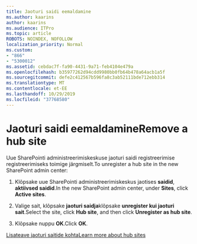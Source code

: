 ```yaml
---
title: Jaoturi saidi eemaldamine
ms.author: kaarins
author: kaarins
ms.audience: ITPro
ms.topic: article
ROBOTS: NOINDEX, NOFOLLOW
localization_priority: Normal
ms.custom:
- "866"
- "5300012"
ms.assetid: cebdac7f-fa90-4431-9a71-feb4104e479a
ms.openlocfilehash: b35977262d94cdd9980bb0fb64b478a64acb1a5f
ms.sourcegitcommit: defe2c412567b596fa8c3ab52111bde712ebb314
ms.translationtype: MT
ms.contentlocale: et-EE
ms.lasthandoff: 10/29/2019
ms.locfileid: "37768580"
---
```

# <a name="remove-a-hub-site"></a><span data-ttu-id="be79c-102">Jaoturi saidi eemaldamine</span><span class="sxs-lookup"><span data-stu-id="be79c-102">Remove a hub site</span></span>

<span data-ttu-id="be79c-103">Uue SharePointi administreerimiskeskuse jaoturi saidi registreerimise registreerimiseks toimige järgmiselt.</span><span class="sxs-lookup"><span data-stu-id="be79c-103">To unregister a hub site in the new SharePoint admin center:</span></span>
  
1. <span data-ttu-id="be79c-104">Klõpsake uue SharePointi administreerimiskeskus jaotises **saidid**, **aktiivsed saidid**.</span><span class="sxs-lookup"><span data-stu-id="be79c-104">In the new SharePoint admin center, under **Sites**, click **Active sites**.</span></span>

2. <span data-ttu-id="be79c-105">Valige sait, klõpsake **jaoturi saidja**klõpsake **unregister kui jaoturi sait**.</span><span class="sxs-lookup"><span data-stu-id="be79c-105">Select the site, click **Hub site**, and then click **Unregister as hub site**.</span></span>

3. <span data-ttu-id="be79c-106">Klõpsake nuppu **OK**.</span><span class="sxs-lookup"><span data-stu-id="be79c-106">Click **OK**.</span></span>

[<span data-ttu-id="be79c-107">Lisateave jaoturi saitide kohta</span><span class="sxs-lookup"><span data-stu-id="be79c-107">Learn more about hub sites</span></span>](https://support.office.com/article/what-is-a-sharepoint-hub-site-fe26ae84-14b7-45b6-a6d1-948b3966427f)
  